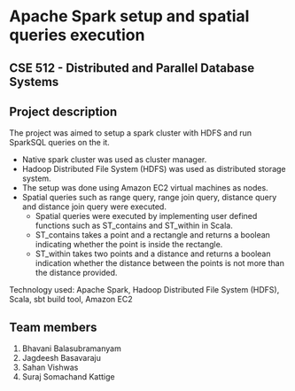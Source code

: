 # Apache Spark setup and spatial queries execution

## CSE 512 - Distributed and Parallel Database Systems

## Project description

The project was aimed to setup a spark cluster with HDFS and run SparkSQL queries on the it.

* Native spark cluster was used as cluster manager.
* Hadoop Distributed File System (HDFS) was used as distributed storage system.
* The setup was done using Amazon EC2 virtual machines as nodes.
* Spatial queries such as range query, range join query, distance query and distance join query were executed.
  - Spatial queries were executed by implementing user defined functions such as ST_contains and ST_within in Scala.
  - ST_contains takes a point and a rectangle and returns a boolean indicating whether the point is inside the rectangle.
  - ST_within takes two points and a distance and returns a boolean indication whether the distance between the points is not more than the distance provided.
  
Technology used: Apache Spark, Hadoop Distributed File System (HDFS), Scala, sbt build tool, Amazon EC2

## Team members
1. Bhavani Balasubramanyam
2. Jagdeesh Basavaraju
3. Sahan Vishwas
4. Suraj Somachand Kattige
